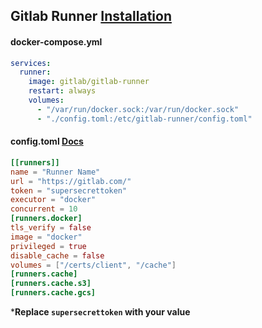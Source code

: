 ## Gitlab Runner [Installation](https://docs.gitlab.com/runner/install/)

#### docker-compose.yml

```yaml
services:
  runner:
    image: gitlab/gitlab-runner
    restart: always
    volumes:
      - "/var/run/docker.sock:/var/run/docker.sock"
      - "./config.toml:/etc/gitlab-runner/config.toml"
```

#### config.toml [**Docs**](https://docs.gitlab.com/runner/configuration/advanced-configuration.html)

```toml
[[runners]]
name = "Runner Name"
url = "https://gitlab.com/"
token = "supersecrettoken"
executor = "docker"
concurrent = 10
[runners.docker]
tls_verify = false
image = "docker"
privileged = true
disable_cache = false
volumes = ["/certs/client", "/cache"]
[runners.cache]
[runners.cache.s3]
[runners.cache.gcs]
```

***Replace `supersecrettoken` with your value**
